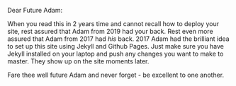 Dear Future Adam:

When you read this in 2 years time and cannot recall how to deploy your site, rest assured that Adam from 2019 had your back. Rest even more assured that Adam from 2017 had _his_ back. 2017 Adam had the brilliant idea to set up this site using Jekyll and Github Pages. Just make sure you have Jekyll installed on your laptop and push any changes you want to make to master. They show up on the site moments later.

Fare thee well future Adam and never forget - be excellent to one another.
